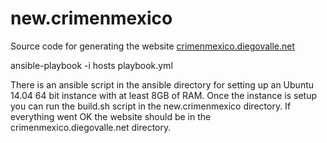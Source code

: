 # new.crimenmexico

Source code for generating the website
[crimenmexico.diegovalle.net](http://crimenmexico.diegovalle.net)

ansible-playbook -i hosts playbook.yml

There is an ansible script in the ansible directory for setting up an
Ubuntu 14.04 64 bit instance with at least 8GB of RAM. Once the instance is
setup you can run the build.sh script in the new.crimenmexico
directory. If everything went OK the website should be in the
crimenmexico.diegovalle.net directory.
